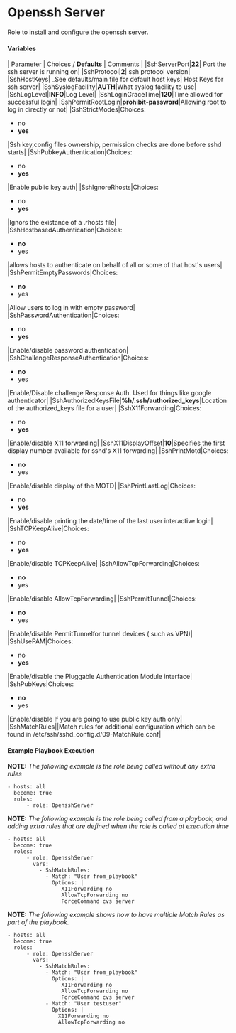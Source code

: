 # Openssh Server

Role to install and configure the openssh server.  

#### Variables

| Parameter | Choices / **Defaults** | Comments |
|SshServerPort|**22**| Port the ssh server is running on|
|SshProtocol|**2**| ssh protocol version|
|SshHostKeys| _See defaults/main file for default host keys| Host Keys for ssh server| 
|SshSyslogFacility|**AUTH**|What syslog facility to use|
|SshLogLevel|**INFO**|Log Level|
|SshLoginGraceTime|**120**|Time allowed for successful login|
|SshPermitRootLogin|**prohibit-password**|Allowing root to log in directly or not|
|SshStrictModes|Choices:<ul><li>no</li><li>**yes**</li></ul>|Ssh key,config files ownership, permission checks are done before sshd starts|
|SshPubkeyAuthentication|Choices:<ul><li>no</li><li>**yes**</li></ul>|Enable public key auth|
|SshIgnoreRhosts|Choices:<ul><li>no</li><li>**yes**</li></ul>|Ignors the existance of a .rhosts file|
|SshHostbasedAuthentication|Choices:<ul><li>**no**</li><li>yes</li></ul>|allows hosts to authenticate on behalf of all or some of that host's users|
|SshPermitEmptyPasswords|Choices:<ul><li>**no**</li><li>yes</li></ul>|Allow users to log in with empty password|
|SshPasswordAuthentication|Choices:<ul><li>no</li><li>**yes**</li></ul>|Enable/disable password authentication|
|SshChallengeResponseAuthentication|Choices:<ul><li>**no**</li><li>yes</li></ul>|Enable/Disable challenge Response Auth.  Used for things like google authenticator|
|SshAuthorizedKeysFile|**%h/.ssh/authorized_keys**|Location of the authorized_keys file for a user|
|SshX11Forwarding|Choices:<ul><li>no</li><li>**yes**</li></ul>|Enable/disable X11 forwarding|
|SshX11DisplayOffset|**10**|Specifies the first display number available for sshd's X11 forwarding|
|SshPrintMotd|Choices:<ul><li>**no**</li><li>yes</li></ul>|Enable/disable display of the MOTD|
|SshPrintLastLog|Choices:<ul><li>no</li><li>**yes**</li></ul>|Enable/disable printing the date/time of the last user interactive login|
|SshTCPKeepAlive|Choices:<ul><li>no</li><li>**yes**</li></ul>|Enable/disable TCPKeepAlive|
|SshAllowTcpForwarding|Choices:<ul><li>**no**</li><li>yes</li></ul>|Enable/disable AllowTcpForwarding|
|SshPermitTunnel|Choices:<ul><li>**no**</li><li>yes</li></ul>|Enable/disable PermitTunnelfor tunnel devices ( such as VPN)|
|SshUsePAM|Choices:<ul><li>no</li><li>**yes**</li></ul>|Enable/disable the Pluggable Authentication Module interface|
|SshPubKeys|Choices:<ul><li>**no**</li><li>yes</li></ul>|Enable/disable If you are going to use public key auth only|
|SshMatchRules||Match rules for additional configuration which can be found in /etc/ssh/sshd_config.d/09-MatchRule.conf|


#### Example Playbook Execution

**NOTE:** _The following example is the role being called without any extra rules_

```
- hosts: all
  become: true
  roles:
      - role: OpensshServer

```



**NOTE:** _The following example is the role being called from a playbook, and adding extra rules that are defined when the role is called at execution time_

```
- hosts: all
  become: true
  roles:
      - role: OpensshServer
        vars:
          - SshMatchRules:
            - Match: "User from_playbook"
              Options: |
                 X11Forwarding no
                 AllowTcpForwarding no
                 ForceCommand cvs server

```
**NOTE:** _The following example shows how to have multiple Match Rules as part of the playbook._


```
- hosts: all
  become: true
  roles:
      - role: OpensshServer
        vars:
          - SshMatchRules:
            - Match: "User from_playbook"
              Options: |
                 X11Forwarding no
                 AllowTcpForwarding no
                 ForceCommand cvs server
            - Match: "User testuser"
              Options: |
                X11Forwarding no
                AllowTcpForwarding no

```